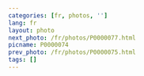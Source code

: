 ```yaml
---
categories: [fr, photos, '']
lang: fr
layout: photo
next_photo: /fr/photos/P0000077.html
picname: P0000074
prev_photo: /fr/photos/P0000075.html
tags: []
---
```

